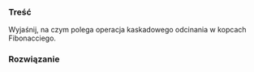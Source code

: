 ### Treść
Wyjaśnij, na czym polega operacja kaskadowego odcinania w kopcach Fibonacciego.

### Rozwiązanie

